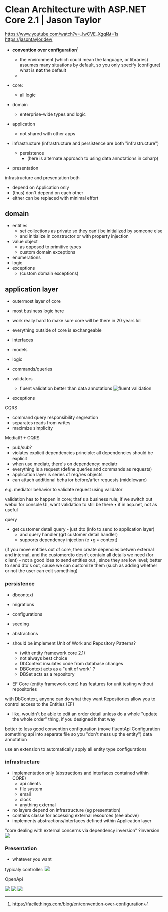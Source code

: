 # Clean Architecture with ASP.NET Core 2.1 | Jason Taylor

https://www.youtube.com/watch?v=_lwCVE_XgqI&t=1s
https://jasontaylor.dev/

- **convention over configuration**[^1]
	- the environment (which could mean the language, or libraries) assumes many situations by default, so you only specify (configure) what is **not** the default
	- 

- core:
	- all logic
- domain
	- enterprise-wide types and logic
- application
	- not shared with other apps
- infrastructure (infrastructure and persistence are both "infrastructure")
	- persistence
		- (here is alternate approach to using data annotations in csharp)
- presentation

infrastructure and presentation both
- depend on Application only
- (thus) don't depend on each other
- either can be replaced with minimal effort

## domain
- entities
	- set collections as private so they can't be initialized by someone else
	- and initialize in constructor or with property injection
- value object
	- as opposed to primitive types
	- custom domain exceptions
- enumerations
- logic
- exceptions
	- (custom domain exceptions)

## application layer
- outermost layer of core
- most business logic here
- work really hard to make sure core will be there in 20 years lol
- everything outside of core is exchangeable

- interfaces
- models
- logic
- commands/queries
- validators
	- fluent validation better than data annotations ![fluent validation](https://i.imgur.com/T6rnZ3s.png)

- exceptions

CQRS
- command query responsibility segreation
- separates reads from writes
- maximize simplicity 

MediatR + CQRS
- pub/sub?
- violates explicit dependencies principle: all dependencies should be explicit
- when use mediatr, there's on dependency: mediatr
- everything is a request (define queries and commands as requests)
- application layer is series of req/res objects
- can attach additional beha ior before/after requests (middleware)

e.g. mediator behavior to validate request using validator

validation has to happen in core; that's a business rule; if we switch out webui for console UI, want validation to still be there • if in asp.net, not as useful

query
- get customer detail query - just dto (info to send to application layer)
	- and query handler (grt customer detail handler)
	- supports dependency injection (e •g • context)

(if you move entities out of core, then create depencies betwen external and internal, and the customerdto desn't contain all details we need (for client) - not a good idea to send entities out , since they are low level; better to send dto's out, cause we can customize them (such as adding whether or not the user can edit something)

### persistence
- dbcontext
- migrations
- configurations
- seeding
- abstractions

- should be implement Unit of Work and Repository Patterns?
	- (with entity framework core 2.1)
	- not always best choice
	- DbContext insulates code from database changes
	- DBContext acts as a "unit of work" ?
	- DBSet acts as a repository
- EF Core (entity framework core) has features for unit testing without repositories

with DbContext, anyone can do what they want
Repositories allow you to control access to the Entities (EF)
- like, wouldn't be able to edit an order detail unless do a whole "update the whole order" thing, if you designed it that way


better to less good
convention
configuration
	(move fluentApi Configuration something api into separate file so you "don't mess up the entity")
data annotation

use an extension to automatically apply all entity type configurations

### infrastructure
- implementation only (abstractions and interfaces contained within CORE)
	- api clients
	- file system
	- email
	- clock
	- anything external
- no layers depend on infrastructure (eg presentation)
- contains classe for accessing external resources (see above)
- implements abstractions/interfaces defined within Application layer

"core dealing with external concerns via dependency inversion" ?inversion
![](https://i.imgur.com/BeSHatW.png)

### Presentation 
- whatever you want

typicaly controller:
![](https://i.imgur.com/5DagfVY.png)

OpenApi


![](https://i.imgur.com/SUycVG9.png)
![](https://i.imgur.com/ghNGkND.png)
![](https://i.imgur.com/RtmPi99.png)
[^1]: https://facilethings.com/blog/en/convention-over-configuration